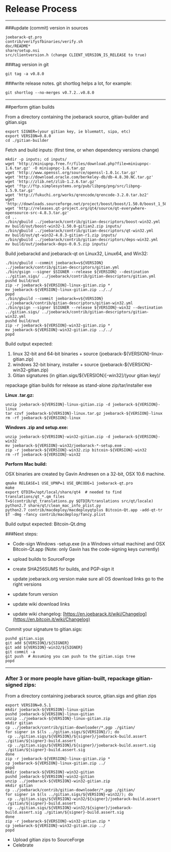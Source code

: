 Release Process
====================

* * *

###update (commit) version in sources


	joebarack-qt.pro
	contrib/verifysfbinaries/verify.sh
	doc/README*
	share/setup.nsi
	src/clientversion.h (change CLIENT_VERSION_IS_RELEASE to true)

###tag version in git

	git tag -a v0.8.0

###write release notes. git shortlog helps a lot, for example:

	git shortlog --no-merges v0.7.2..v0.8.0

* * *

##perform gitian builds

 From a directory containing the joebarack source, gitian-builder and gitian.sigs
  
	export SIGNER=(your gitian key, ie bluematt, sipa, etc)
	export VERSION=0.8.0
	cd ./gitian-builder

 Fetch and build inputs: (first time, or when dependency versions change)

	mkdir -p inputs; cd inputs/
	wget 'http://miniupnp.free.fr/files/download.php?file=miniupnpc-1.6.tar.gz' -O miniupnpc-1.6.tar.gz
	wget 'http://www.openssl.org/source/openssl-1.0.1c.tar.gz'
	wget 'http://download.oracle.com/berkeley-db/db-4.8.30.NC.tar.gz'
	wget 'http://zlib.net/zlib-1.2.6.tar.gz'
	wget 'ftp://ftp.simplesystems.org/pub/libpng/png/src/libpng-1.5.9.tar.gz'
	wget 'http://fukuchi.org/works/qrencode/qrencode-3.2.0.tar.bz2'
	wget 'http://downloads.sourceforge.net/project/boost/boost/1.50.0/boost_1_50_0.tar.bz2'
	wget 'http://releases.qt-project.org/qt4/source/qt-everywhere-opensource-src-4.8.3.tar.gz'
	cd ..
	./bin/gbuild ../joebarack/contrib/gitian-descriptors/boost-win32.yml
	mv build/out/boost-win32-1.50.0-gitian2.zip inputs/
	./bin/gbuild ../joebarack/contrib/gitian-descriptors/qt-win32.yml
	mv build/out/qt-win32-4.8.3-gitian-r1.zip inputs/
	./bin/gbuild ../joebarack/contrib/gitian-descriptors/deps-win32.yml
	mv build/out/joebarack-deps-0.0.5.zip inputs/

 Build joebarackd and joebarack-qt on Linux32, Linux64, and Win32:
  
	./bin/gbuild --commit joebarack=v${VERSION} ../joebarack/contrib/gitian-descriptors/gitian.yml
	./bin/gsign --signer $SIGNER --release ${VERSION} --destination ../gitian.sigs/ ../joebarack/contrib/gitian-descriptors/gitian.yml
	pushd build/out
	zip -r joebarack-${VERSION}-linux-gitian.zip *
	mv joebarack-${VERSION}-linux-gitian.zip ../../
	popd
	./bin/gbuild --commit joebarack=v${VERSION} ../joebarack/contrib/gitian-descriptors/gitian-win32.yml
	./bin/gsign --signer $SIGNER --release ${VERSION}-win32 --destination ../gitian.sigs/ ../joebarack/contrib/gitian-descriptors/gitian-win32.yml
	pushd build/out
	zip -r joebarack-${VERSION}-win32-gitian.zip *
	mv joebarack-${VERSION}-win32-gitian.zip ../../
	popd

  Build output expected:

  1. linux 32-bit and 64-bit binaries + source (joebarack-${VERSION}-linux-gitian.zip)
  2. windows 32-bit binary, installer + source (joebarack-${VERSION}-win32-gitian.zip)
  3. Gitian signatures (in gitian.sigs/${VERSION}[-win32]/(your gitian key)/

repackage gitian builds for release as stand-alone zip/tar/installer exe

**Linux .tar.gz:**

	unzip joebarack-${VERSION}-linux-gitian.zip -d joebarack-${VERSION}-linux
	tar czvf joebarack-${VERSION}-linux.tar.gz joebarack-${VERSION}-linux
	rm -rf joebarack-${VERSION}-linux

**Windows .zip and setup.exe:**

	unzip joebarack-${VERSION}-win32-gitian.zip -d joebarack-${VERSION}-win32
	mv joebarack-${VERSION}-win32/joebarack-*-setup.exe .
	zip -r joebarack-${VERSION}-win32.zip bitcoin-${VERSION}-win32
	rm -rf joebarack-${VERSION}-win32

**Perform Mac build:**

  OSX binaries are created by Gavin Andresen on a 32-bit, OSX 10.6 machine.

	qmake RELEASE=1 USE_UPNP=1 USE_QRCODE=1 joebarack-qt.pro
	make
	export QTDIR=/opt/local/share/qt4  # needed to find translations/qt_*.qm files
	T=$(contrib/qt_translations.py $QTDIR/translations src/qt/locale)
	python2.7 share/qt/clean_mac_info_plist.py
	python2.7 contrib/macdeploy/macdeployqtplus Bitcoin-Qt.app -add-qt-tr $T -dmg -fancy contrib/macdeploy/fancy.plist

 Build output expected: Bitcoin-Qt.dmg

###Next steps:

* Code-sign Windows -setup.exe (in a Windows virtual machine) and
  OSX Bitcoin-Qt.app (Note: only Gavin has the code-signing keys currently)

* upload builds to SourceForge

* create SHA256SUMS for builds, and PGP-sign it

* update joebarack.org version
  make sure all OS download links go to the right versions

* update forum version

* update wiki download links

* update wiki changelog: [https://en.joebarack.it/wiki/Changelog](https://en.bitcoin.it/wiki/Changelog)

Commit your signature to gitian.sigs:

	pushd gitian.sigs
	git add ${VERSION}/${SIGNER}
	git add ${VERSION}-win32/${SIGNER}
	git commit -a
	git push  # Assuming you can push to the gitian.sigs tree
	popd

-------------------------------------------------------------------------

### After 3 or more people have gitian-built, repackage gitian-signed zips:

From a directory containing joebarack source, gitian.sigs and gitian zips

	export VERSION=0.5.1
	mkdir joebarack-${VERSION}-linux-gitian
	pushd joebarack-${VERSION}-linux-gitian
	unzip ../joebarack-${VERSION}-linux-gitian.zip
	mkdir gitian
	cp ../joebarack/contrib/gitian-downloader/*.pgp ./gitian/
	for signer in $(ls ../gitian.sigs/${VERSION}/); do
	 cp ../gitian.sigs/${VERSION}/${signer}/joebarack-build.assert ./gitian/${signer}-build.assert
	 cp ../gitian.sigs/${VERSION}/${signer}/joebarack-build.assert.sig ./gitian/${signer}-build.assert.sig
	done
	zip -r joebarack-${VERSION}-linux-gitian.zip *
	cp joebarack-${VERSION}-linux-gitian.zip ../
	popd
	mkdir joebarack-${VERSION}-win32-gitian
	pushd joebarack-${VERSION}-win32-gitian
	unzip ../joebarack-${VERSION}-win32-gitian.zip
	mkdir gitian
	cp ../joebarack/contrib/gitian-downloader/*.pgp ./gitian/
	for signer in $(ls ../gitian.sigs/${VERSION}-win32/); do
	 cp ../gitian.sigs/${VERSION}-win32/${signer}/joebarack-build.assert ./gitian/${signer}-build.assert
	 cp ../gitian.sigs/${VERSION}-win32/${signer}/joebarack-build.assert.sig ./gitian/${signer}-build.assert.sig
	done
	zip -r joebarack-${VERSION}-win32-gitian.zip *
	cp joebarack-${VERSION}-win32-gitian.zip ../
	popd

- Upload gitian zips to SourceForge
- Celebrate 
